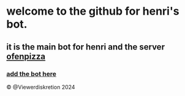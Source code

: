 # welcome to the github for henri's bot.
## it is the main bot for henri and the server [ofenpizza](https://discord.gg/rWHmnHppE2)
### [add the bot here](https://discord.com/oauth2/authorize?client_id=1077680916090077244)
© @Viewerdiskretion 2024
